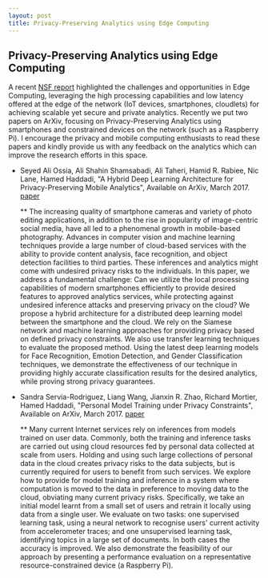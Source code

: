 ```yaml
---
layout: post
title: Privacy-Preserving Analytics using Edge Computing
---
```


##  Privacy-Preserving Analytics using Edge Computing ##


A recent [NSF report](http://iot.eng.wayne.edu/edge/NSF%20Edge%20Workshop%20Report.pdf) highlighted the challenges and opportunities in Edge Computing, leveraging the high processing capabilities and low latency offered at the edge of the network (IoT devices, smartphones, cloudlets) for achieving scalable yet secure and private analytics. Recently we put two papers on ArXiv, focusing on Privacy-Preserving Analytics using smartphones and constrained devices on the network (such as a Raspberry Pi). I encourage the privacy and mobile computing enthusiasts to read these papers and kindly provide us with any feedback on the analytics which can improve the research efforts in this space.  



* Seyed Ali Ossia, Ali Shahin Shamsabadi, Ali Taheri, Hamid R. Rabiee, Nic Lane, Hamed Haddadi, "A Hybrid Deep Learning Architecture for Privacy-Preserving Mobile Analytics", Available on ArXiv, March 2017. [paper](https://arxiv.org/abs/1703.02952)

	** The increasing quality of smartphone cameras and variety of photo editing applications, in addition to the rise in popularity of image-centric social media, have all led to a phenomenal growth in mobile-based photography. Advances in computer vision and machine learning techniques provide a large number of cloud-based services with the ability to provide content analysis, face recognition, and object detection facilities to third parties. These inferences and analytics might come with undesired privacy risks to the individuals. 
In this paper, we address a fundamental challenge: Can we utilize the local processing capabilities of modern smartphones efficiently to provide desired features to approved analytics services, while protecting against undesired inference attacks and preserving privacy on the cloud? We propose a hybrid architecture for a distributed deep learning model between the smartphone and the cloud. We rely on the Siamese network and machine learning approaches for providing privacy based on defined privacy constraints. We also use transfer learning techniques to evaluate the proposed method. Using the latest deep learning models for Face Recognition, Emotion Detection, and Gender Classification techniques, we demonstrate the effectiveness of our technique in providing highly accurate classification results for the desired analytics, while proving strong privacy guarantees.



* Sandra Servia-Rodriguez, Liang Wang, Jianxin R. Zhao, Richard Mortier, Hamed Haddadi, "Personal Model Training under Privacy Constraints", Available on ArXiv, March 2017. [paper](https://arxiv.org/abs/1703.00380)

	** Many current Internet services rely on inferences from models trained on user data. Commonly, both the training and inference tasks are carried out using cloud resources fed by personal data collected at scale from users. Holding and using such large collections of personal data in the cloud creates privacy risks to the data subjects, but is currently required for users to benefit from such services. We explore how to provide for model training and inference in a system where computation is moved to the data in preference to moving data to the cloud, obviating many current privacy risks. Specifically, we take an initial model learnt from a small set of users and retrain it locally using data from a single user. We evaluate on two tasks: one supervised learning task, using a neural network to recognise users' current activity from accelerometer traces; and one unsupervised learning task, identifying topics in a large set of documents. In both cases the accuracy is improved. We also demonstrate the feasibility of our approach by presenting a performance evaluation on a representative resource-constrained device (a Raspberry Pi).
